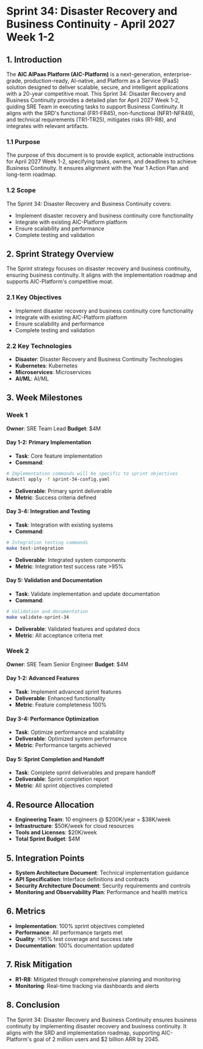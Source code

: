 # Sprint 34: Disaster Recovery and Business Continuity - April 2027 Week 1-2

## 1. Introduction
The **AIC AIPaas Platform (AIC-Platform)** is a next-generation, enterprise-grade, production-ready, AI-native, and Platform as a Service (PaaS) solution designed to deliver scalable, secure, and intelligent applications with a 20-year competitive moat. This Sprint 34: Disaster Recovery and Business Continuity provides a detailed plan for April 2027 Week 1-2, guiding SRE Team in executing tasks to support Business Continuity. It aligns with the SRD's functional (FR1-FR45), non-functional (NFR1-NFR49), and technical requirements (TR1-TR25), mitigates risks (R1-R8), and integrates with relevant artifacts.

### 1.1 Purpose
The purpose of this document is to provide explicit, actionable instructions for April 2027 Week 1-2, specifying tasks, owners, and deadlines to achieve Business Continuity. It ensures alignment with the Year 1 Action Plan and long-term roadmap.

### 1.2 Scope
The Sprint 34: Disaster Recovery and Business Continuity covers:
- Implement disaster recovery and business continuity core functionality
- Integrate with existing AIC-Platform platform
- Ensure scalability and performance
- Complete testing and validation

## 2. Sprint Strategy Overview
The Sprint strategy focuses on disaster recovery and business continuity, ensuring business continuity. It aligns with the implementation roadmap and supports AIC-Platform's competitive moat.

### 2.1 Key Objectives
- Implement disaster recovery and business continuity core functionality
- Integrate with existing AIC-Platform platform
- Ensure scalability and performance
- Complete testing and validation

### 2.2 Key Technologies
- **Disaster**: Disaster Recovery and Business Continuity Technologies
- **Kubernetes**: Kubernetes
- **Microservices**: Microservices
- **AI/ML**: AI/ML

## 3. Week Milestones

### Week 1
**Owner**: SRE Team Lead
**Budget**: $4M

#### Day 1-2: Primary Implementation
- **Task**: Core feature implementation
- **Command**: 
```bash
# Implementation commands will be specific to sprint objectives
kubectl apply -f sprint-34-config.yaml
```
- **Deliverable**: Primary sprint deliverable
- **Metric**: Success criteria defined

#### Day 3-4: Integration and Testing
- **Task**: Integration with existing systems
- **Command**:
```bash
# Integration testing commands
make test-integration
```
- **Deliverable**: Integrated system components
- **Metric**: Integration test success rate >95%

#### Day 5: Validation and Documentation
- **Task**: Validate implementation and update documentation
- **Command**:
```bash
# Validation and documentation
make validate-sprint-34
```
- **Deliverable**: Validated features and updated docs
- **Metric**: All acceptance criteria met

### Week 2
**Owner**: SRE Team Senior Engineer
**Budget**: $4M

#### Day 1-2: Advanced Features
- **Task**: Implement advanced sprint features
- **Deliverable**: Enhanced functionality
- **Metric**: Feature completeness 100%

#### Day 3-4: Performance Optimization
- **Task**: Optimize performance and scalability
- **Deliverable**: Optimized system performance
- **Metric**: Performance targets achieved

#### Day 5: Sprint Completion and Handoff
- **Task**: Complete sprint deliverables and prepare handoff
- **Deliverable**: Sprint completion report
- **Metric**: All sprint objectives completed

## 4. Resource Allocation
- **Engineering Team**: 10 engineers @ $200K/year = $38K/week
- **Infrastructure**: $50K/week for cloud resources
- **Tools and Licenses**: $20K/week
- **Total Sprint Budget**: $4M

## 5. Integration Points
- **System Architecture Document**: Technical implementation guidance
- **API Specification**: Interface definitions and contracts
- **Security Architecture Document**: Security requirements and controls
- **Monitoring and Observability Plan**: Performance and health metrics

## 6. Metrics
- **Implementation**: 100% sprint objectives completed
- **Performance**: All performance targets met
- **Quality**: >95% test coverage and success rate
- **Documentation**: 100% documentation updated

## 7. Risk Mitigation
- **R1-R8**: Mitigated through comprehensive planning and monitoring
- **Monitoring**: Real-time tracking via dashboards and alerts

## 8. Conclusion
The Sprint 34: Disaster Recovery and Business Continuity ensures business continuity by implementing disaster recovery and business continuity. It aligns with the SRD and implementation roadmap, supporting AIC-Platform's goal of 2 million users and $2 billion ARR by 2045.
